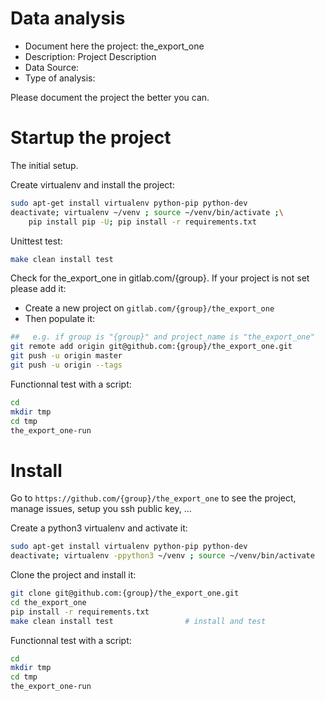 # Data analysis
- Document here the project: the_export_one
- Description: Project Description
- Data Source:
- Type of analysis:

Please document the project the better you can.

# Startup the project

The initial setup.

Create virtualenv and install the project:
```bash
sudo apt-get install virtualenv python-pip python-dev
deactivate; virtualenv ~/venv ; source ~/venv/bin/activate ;\
    pip install pip -U; pip install -r requirements.txt
```

Unittest test:
```bash
make clean install test
```

Check for the_export_one in gitlab.com/{group}.
If your project is not set please add it:

- Create a new project on `gitlab.com/{group}/the_export_one`
- Then populate it:

```bash
##   e.g. if group is "{group}" and project_name is "the_export_one"
git remote add origin git@github.com:{group}/the_export_one.git
git push -u origin master
git push -u origin --tags
```

Functionnal test with a script:

```bash
cd
mkdir tmp
cd tmp
the_export_one-run
```

# Install

Go to `https://github.com/{group}/the_export_one` to see the project, manage issues,
setup you ssh public key, ...

Create a python3 virtualenv and activate it:

```bash
sudo apt-get install virtualenv python-pip python-dev
deactivate; virtualenv -ppython3 ~/venv ; source ~/venv/bin/activate
```

Clone the project and install it:

```bash
git clone git@github.com:{group}/the_export_one.git
cd the_export_one
pip install -r requirements.txt
make clean install test                # install and test
```
Functionnal test with a script:

```bash
cd
mkdir tmp
cd tmp
the_export_one-run
```
